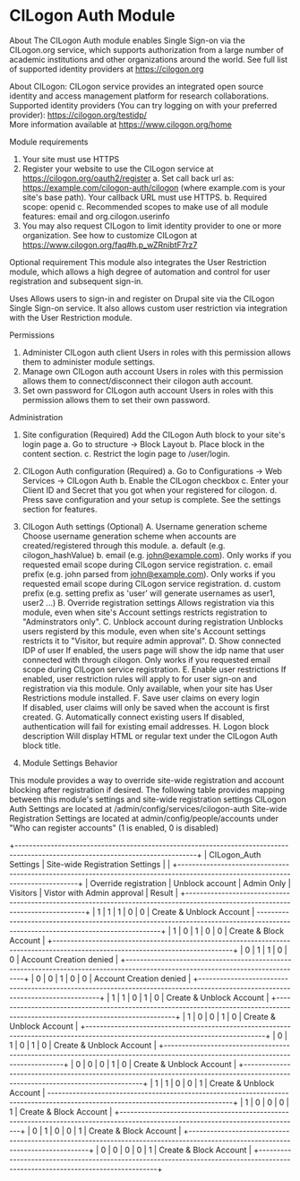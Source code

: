 # CILogon Auth Module
About
The CILogon Auth module enables Single Sign-on via the CILogon.org service, which supports authorization from a large number of academic institutions and other organizations around the world. See full list of supported identity providers at https://cilogon.org

About CILogon: CILogon service provides an integrated open source identity and access management platform for research collaborations. 
Supported identity providers (You can try logging on with your preferred provider): https://cilogon.org/testidp/  
More information available at https://www.cilogon.org/home

Module requirements
1. Your site must use HTTPS
2. Register your website to use the CILogon service at https://cilogon.org/oauth2/register 
    a. Set call back url as: https://example.com/cilogon-auth/cilogon  (where example.com is your site's base path). Your callback URL must use HTTPS. 
    b. Required scope: openid
    c. Recommended scopes to make use of all module features: email and org.cilogon.userinfo 
3. You may also request CILogon to limit identity provider to one or more organization. See how to customize CILogon at https://www.cilogon.org/faq#h.p_wZRnibtF7rz7


Optional requirement
This module also integrates the User Restriction module, which allows a high degree of automation and control for user registration and subsequent sign-in. 

Uses
Allows users to sign-in and register on Drupal site via the CILogon Single Sign-on service. It also allows custom user restriction via integration with the User Restriction module.

Permissions
1. Administer CILogon auth client
      Users in roles with this permission allows them to administer module settings.
2. Manage own CILogon auth account
      Users in roles with this permission allows them to connect/disconnect their cilogon auth account.
3. Set own password for CILogon auth account
      Users in roles with this permission allows them to set their own password.

Administration
1. Site configuration (Required)
    Add the CILogon Auth block to your site's login page
    a. Go to structure -> Block Layout
    b. Place block in the content section.
    c. Restrict the login page to /user/login.

2. CILogon Auth configuration (Required)
    a. Go to Configurations -> Web Services -> CILogon Auth
    b. Enable the CILogon checkbox
    c. Enter your Client ID and Secret that you got when your registered for cilogon.
    d. Press save configuration and your setup is complete. See the settings section for features.

3. CILogon Auth settings (Optional)
    A. Username generation scheme
       Choose username generation scheme when accounts are created/registered through this module.
        a. default (e.g. cilogon_hashValue)
        b. email (e.g. john@example.com). Only works if you requested email scope during CILogon service registration.
        c. email prefix (e.g. john parsed from john@example.com). Only works if you requested email scope during CILogon service registration.
        d. custom prefix (e.g. setting prefix as 'user' will generate usernames as user1, user2 ...)
    B. Override registration settings
        Allows registration via this module, even when site's Account settings restricts registration to "Adminstrators only".
    C. Unblock account during registration
         Unblocks users registerd by this module, even when site's Account settings restricts it to "Visitor, but require admin approval".
    D. Show connected IDP of user
        If enabled, the users page will show the idp name that user connected with through cilogon. Only works if you requested email scope during CILogon service registration.
    E. Enable user restrictions
        If enabled, user restriction rules will apply to for user sign-on and registration via this module. Only available, when your site has User Restrictions module installed.
    F. Save user claims on every login   
        If disabled, user claims will only be saved when the account is first created.
    G. Automatically connect existing users
        If disabled, authentication will fail for existing email addresses.
    H. Logon block description
        Will display HTML or regular text under the CILogon Auth block title.
        
4. Module Settings Behavior 

This module provides a way to override site-wide registration and account blocking after registration if desired. The following table provides mapping between this module's settings and site-wide registration settings
CILogon Auth Settings are located at /admin/config/services/cilogon-auth
Site-wide Registration Settings are located at admin/config/people/accounts under "Who can register accounts"
(1 is enabled, 0 is disabled)

+--------------------------------------------------------------------------------------------------------------------------------+
| CILogon_Auth Settings                   | Site-wide Registration Settings                          |                           |
+--------------------------------------------------------------------------------------------------------------------------------+
| Override registration | Unblock account | Admin Only       | Visitors | Vistor with Admin approval | Result                    |
+--------------------------------------------------------------------------------------------------------------------------------+
| 1                     | 1               | 1                | 0        | 0                          | Create & Unblock Account  |
---------------------------------------------------------------------------------------------------------------------------------+
| 1                     | 0               | 1                | 0        | 0                          | Create & Block Account    |
+--------------------------------------------------------------------------------------------------------------------------------+
| 0                     | 1               | 1                | 0        | 0                          | Account Creation denied   |
+--------------------------------------------------------------------------------------------------------------------------------+
| 0                     | 0               | 1                | 0        | 0                          | Account Creation denied   |
+--------------------------------------------------------------------------------------------------------------------------------+
| 1                     | 1               | 0                | 1        | 0                          | Create & Unblock Account  |
+--------------------------------------------------------------------------------------------------------------------------------+
| 1                     | 0               | 0                | 1        | 0                          | Create & Unblock Account  |
+--------------------------------------------------------------------------------------------------------------------------------+
| 0                     | 1               | 0                | 1        | 0                          | Create & Unblock Account  |
+--------------------------------------------------------------------------------------------------------------------------------+
| 0                     | 0               | 0                | 1        | 0                          | Create & Unblock Account  |
+--------------------------------------------------------------------------------------------------------------------------------+
| 1                     | 1               | 0                | 0        | 1                          | Create & Unblock Account  |
---------------------------------------------------------------------------------------------------------------------------------+
| 1                     | 0               | 0                | 0        | 1                          | Create & Block Account    |
+--------------------------------------------------------------------------------------------------------------------------------+
| 0                     | 1               | 0                | 0        | 1                          | Create & Block Account    |
+--------------------------------------------------------------------------------------------------------------------------------+
| 0                     | 0               | 0                | 0        | 1                          | Create & Block Account    |
+--------------------------------------------------------------------------------------------------------------------------------+